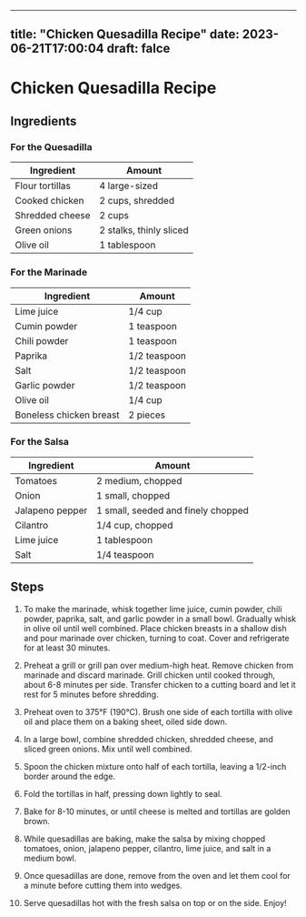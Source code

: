 
---
title: "Chicken Quesadilla Recipe"
date: 2023-06-21T17:00:04
draft: falce
---

# Chicken Quesadilla Recipe

## Ingredients

### For the Quesadilla

| Ingredient     | Amount               |
|----------------|----------------------|
| Flour tortillas | 4 large-sized        |
| Cooked chicken  | 2 cups, shredded     |
| Shredded cheese | 2 cups               |
| Green onions    | 2 stalks, thinly sliced |
| Olive oil       | 1 tablespoon        |

### For the Marinade

| Ingredient        | Amount                      |
|-------------------|-----------------------------|
| Lime juice        | 1/4 cup                     |
| Cumin powder      | 1 teaspoon                  |
| Chili powder      | 1 teaspoon                  |
| Paprika           | 1/2 teaspoon                |
| Salt              | 1/2 teaspoon                |
| Garlic powder     | 1/2 teaspoon                |
| Olive oil         | 1/4 cup                     |
| Boneless chicken breast | 2 pieces |

### For the Salsa

| Ingredient      | Amount      |
|-----------------|-------------|
| Tomatoes        | 2 medium, chopped |
| Onion           | 1 small, chopped |
| Jalapeno pepper | 1 small, seeded and finely chopped |
| Cilantro        | 1/4 cup, chopped |
| Lime juice      | 1 tablespoon |
| Salt            | 1/4 teaspoon |

## Steps

1. To make the marinade, whisk together lime juice, cumin powder, chili powder, paprika, salt, and garlic powder in a small bowl. Gradually whisk in olive oil until well combined. Place chicken breasts in a shallow dish and pour marinade over chicken, turning to coat. Cover and refrigerate for at least 30 minutes.

2. Preheat a grill or grill pan over medium-high heat. Remove chicken from marinade and discard marinade. Grill chicken until cooked through, about 6-8 minutes per side. Transfer chicken to a cutting board and let it rest for 5 minutes before shredding.

3. Preheat oven to 375°F (190°C). Brush one side of each tortilla with olive oil and place them on a baking sheet, oiled side down.

4. In a large bowl, combine shredded chicken, shredded cheese, and sliced green onions. Mix until well combined.

5. Spoon the chicken mixture onto half of each tortilla, leaving a 1/2-inch border around the edge.

6. Fold the tortillas in half, pressing down lightly to seal.

7. Bake for 8-10 minutes, or until cheese is melted and tortillas are golden brown.

8. While quesadillas are baking, make the salsa by mixing chopped tomatoes, onion, jalapeno pepper, cilantro, lime juice, and salt in a medium bowl.

9. Once quesadillas are done, remove from the oven and let them cool for a minute before cutting them into wedges.

10. Serve quesadillas hot with the fresh salsa on top or on the side. Enjoy!
